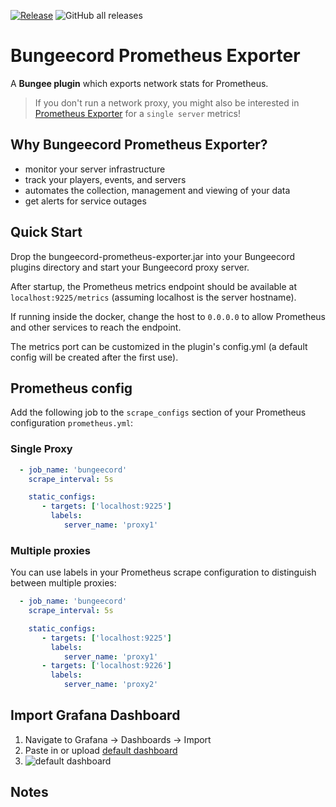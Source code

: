 [![Release](https://github.com/weihao/bungeecord-prometheus-exporter/actions/workflows/release.yml/badge.svg)](https://github.com/weihao/bungeecord-prometheus-exporter/actions/workflows/release.yml)
![GitHub all releases](https://img.shields.io/github/downloads/weihao/bungeecord-prometheus-exporter/total)

# Bungeecord Prometheus Exporter

A **Bungee plugin** which exports network stats for Prometheus.

> If you don't run a network proxy, you might also be interested in [Prometheus Exporter](https://github.com/sladkoff/minecraft-prometheus-exporter) for a `single server` metrics!

## Why Bungeecord Prometheus Exporter?

- monitor your server infrastructure
- track your players, events, and servers
- automates the collection, management and viewing of your data
- get alerts for service outages

## Quick Start

Drop the bungeecord-prometheus-exporter.jar into your Bungeecord plugins directory and start your Bungeecord proxy
server.

After startup, the Prometheus metrics endpoint should be available at ``localhost:9225/metrics`` (assuming localhost is
the server hostname).

If running inside the docker, change the host to `0.0.0.0` to allow Prometheus and other services to reach the endpoint.

The metrics port can be customized in the plugin's config.yml (a default config will be created after the first use).

## Prometheus config

Add the following job to the ``scrape_configs`` section of your Prometheus configuration `prometheus.yml`:

### Single Proxy

```yml
  - job_name: 'bungeecord'
    scrape_interval: 5s

    static_configs:
       - targets: ['localhost:9225']
         labels:
            server_name: 'proxy1'
```

### Multiple proxies

You can use labels in your Prometheus scrape configuration to distinguish between multiple proxies:
```yml
  - job_name: 'bungeecord'
    scrape_interval: 5s

    static_configs:
       - targets: ['localhost:9225']
         labels:
            server_name: 'proxy1'
       - targets: ['localhost:9226']
         labels:
            server_name: 'proxy2'
```

## Import Grafana Dashboard

1. Navigate to Grafana -> Dashboards -> Import
1. Paste in or
   upload [default dashboard](https://github.com/weihao/bungeecord-prometheus-exporter/tree/main/dashboards)
1. ![default dashboard](https://raw.githubusercontent.com/weihao/bungeecord-prometheus-exporter/main/images/dashboard.png)

## Notes

